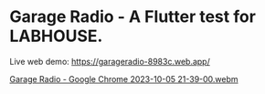 # Garage Radio - A Flutter test for LABHOUSE.

Live web demo: https://garageradio-8983c.web.app/

[Garage Radio - Google Chrome 2023-10-05 21-39-00.webm](https://github.com/mserena/garageradio_public/assets/12324784/05190603-62e5-40fe-b6a9-5d2917480f43)
